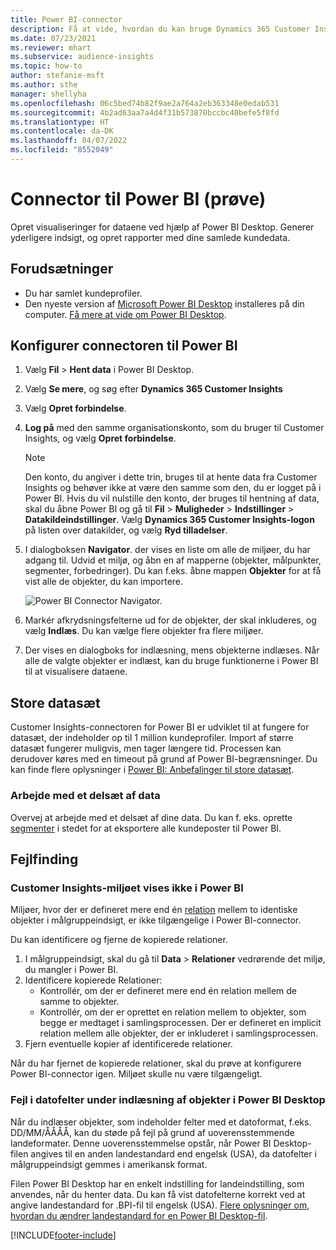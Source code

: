 ```yaml
---
title: Power BI-connector
description: Få at vide, hvordan du kan bruge Dynamics 365 Customer Insights-connectoren i Power BI.
ms.date: 07/23/2021
ms.reviewer: mhart
ms.subservice: audience-insights
ms.topic: how-to
author: stefanie-msft
ms.author: sthe
manager: shellyha
ms.openlocfilehash: 06c5bed74b82f9ae2a764a2eb363348e0edab531
ms.sourcegitcommit: 4b2ad63aa7a4d4f31b573870bccbc40befe5f8fd
ms.translationtype: HT
ms.contentlocale: da-DK
ms.lasthandoff: 04/07/2022
ms.locfileid: "8552049"
---
```

# <a name="connector-for-power-bi-preview"></a>Connector til Power BI (prøve)

Opret visualiseringer for dataene ved hjælp af Power BI Desktop. Generer yderligere indsigt, og opret rapporter med dine samlede kundedata.

## <a name="prerequisites"></a>Forudsætninger

- Du har samlet kundeprofiler.
- Den nyeste version af [Microsoft Power BI Desktop](https://powerbi.microsoft.com/desktop/) installeres på din computer. [Få mere at vide om Power BI Desktop](/power-bi/desktop-what-is-desktop).

## <a name="configure-the-connector-for-power-bi"></a>Konfigurer connectoren til Power BI

1. Vælg **Fil** > **Hent data** i Power BI Desktop.

1. Vælg **Se mere**, og søg efter **Dynamics 365 Customer Insights**

1. Vælg **Opret forbindelse**.

1. **Log på** med den samme organisationskonto, som du bruger til Customer Insights, og vælg **Opret forbindelse**.
   > [!NOTE]
   > Den konto, du angiver i dette trin, bruges til at hente data fra Customer Insights og behøver ikke at være den samme som den, du er logget på i Power BI. Hvis du vil nulstille den konto, der bruges til hentning af data, skal du åbne Power BI og gå til **Fil** > **Muligheder** > **Indstillinger** > **Datakildeindstillinger**. Vælg **Dynamics 365 Customer Insights-logon** på listen over datakilder, og vælg **Ryd tilladelser**.  

1. I dialogboksen **Navigator**. der vises en liste om alle de miljøer, du har adgang til. Udvid et miljø, og åbn en af mapperne (objekter, målpunkter, segmenter, forbedringer). Du kan f.eks. åbne mappen **Objekter** for at få vist alle de objekter, du kan importere.

   ![Power BI Connector Navigator.](media/power-bi-navigator.png "Power BI Connector Navigator")

1. Markér afkrydsningsfelterne ud for de objekter, der skal inkluderes, og vælg **Indlæs**. Du kan vælge flere objekter fra flere miljøer.

1. Der vises en dialogboks for indlæsning, mens objekterne indlæses. Når alle de valgte objekter er indlæst, kan du bruge funktionerne i Power BI til at visualisere dataene.

## <a name="large-data-sets"></a>Store datasæt

Customer Insights-connectoren for Power BI er udviklet til at fungere for datasæt, der indeholder op til 1 million kundeprofiler. Import af større datasæt fungerer muligvis, men tager længere tid. Processen kan derudover køres med en timeout på grund af Power BI-begrænsninger. Du kan finde flere oplysninger i [Power BI: Anbefalinger til store datasæt](/power-bi/admin/service-premium-what-is#large-datasets). 

### <a name="work-with-a-subset-of-data"></a>Arbejde med et delsæt af data

Overvej at arbejde med et delsæt af dine data. Du kan f. eks. oprette [segmenter](segments.md) i stedet for at eksportere alle kundeposter til Power BI.

## <a name="troubleshooting"></a>Fejlfinding

### <a name="customer-insights-environment-doesnt-show-in-power-bi"></a>Customer Insights-miljøet vises ikke i Power BI

Miljøer, hvor der er defineret mere end én [relation](relationships.md) mellem to identiske objekter i målgruppeindsigt, er ikke tilgængelige i Power BI-connector.

Du kan identificere og fjerne de kopierede relationer.

1. I målgruppeindsigt, skal du gå til **Data** > **Relationer** vedrørende det miljø, du mangler i Power BI.
2. Identificere kopierede Relationer:
   - Kontrollér, om der er defineret mere end én relation mellem de samme to objekter.
   - Kontrollér, om der er oprettet en relation mellem to objekter, som begge er medtaget i samlingsprocessen. Der er defineret en implicit relation mellem alle objekter, der er inkluderet i samlingsprocessen.
3. Fjern eventuelle kopier af identificerede relationer.

Når du har fjernet de kopierede relationer, skal du prøve at konfigurere Power BI-connector igen. Miljøet skulle nu være tilgængeligt.

### <a name="errors-on-date-fields-when-loading-entities-in-power-bi-desktop"></a>Fejl i datofelter under indlæsning af objekter i Power BI Desktop

Når du indlæser objekter, som indeholder felter med et datoformat, f.eks. DD/MM/ÅÅÅÅ, kan du støde på fejl på grund af uoverensstemmende landeformater. Denne uoverensstemmelse opstår, når Power BI Desktop-filen angives til en anden landestandard end engelsk (USA), da datofelter i målgruppeindsigt gemmes i amerikansk format.

Filen Power BI Desktop har en enkelt indstilling for landeindstilling, som anvendes, når du henter data. Du kan få vist datofelterne korrekt ved at angive landestandard for .BPI-fil til engelsk (USA). [Flere oplysninger om, hvordan du ændrer landestandard for en Power BI Desktop-fil](/power-bi/fundamentals/supported-languages-countries-regions#choose-the-language-or-locale-of-power-bi-desktop).

[!INCLUDE[footer-include](../includes/footer-banner.md)]
